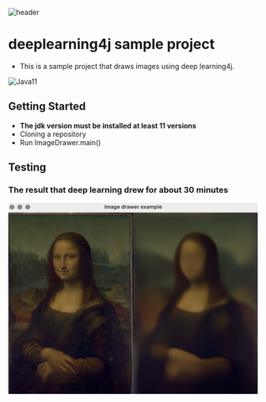 ![header](https://capsule-render.vercel.app/api?type=wave&color=auto&height=300&section=header&text=deeplearning4j&fontSize=90)
# deeplearning4j sample project
* This is a sample project that draws images using deep learning4j.

![Java11](https://img.shields.io/badge/java11-%23ED8B00.svg?style=for-the-badge&logoColor=white)

## Getting Started
* **The jdk version must be installed at least 11 versions**
* Cloning a repository
* Run ImageDrawer.main()

## Testing
### The result that deep learning drew for about 30 minutes
![result.png](result.png)
